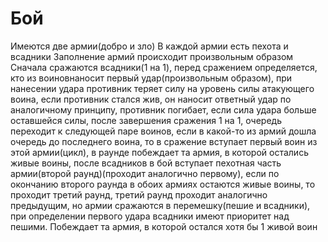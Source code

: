 # Бой
Имеются две армии(добро и зло)
В каждой армии есть пехота и всадники
Заполнение армий происходит произвольным образом
Сначала сражаются всадники(1 на 1), перед сражением определяется, кто из воиновнаносит первый удар(произвольным образом), при нанесении удара противник теряет силу на уровень силы атакующего воина, если противник стался жив, он наносит ответный удар по аналогичному принципу, противник погибает, если сила удара больше оставшейся силы, после завершения сражения 1 на 1, очередь переходит к следующей паре воинов, если в какой-то из армий дошла очередь до последнего воина, то в сражение вступает первый воин из этой армии(цикл), в раунде побеждает та армия, в которой остались живые воины, после всадников в бой вступает пехотная часть армии(второй раунд)(проходит аналогично первому), если по окончанию второго раунда в обоих армиях остаются живые воины, то проходит третий раунд, третий раунд проходит аналогично предыдущим, но армии сражаются в перемешку(пешие и всадники), при определении первого удара всадники имеют приоритет над пешими.
Побеждает та армия, в которой остался хотя бы 1 живой воин
